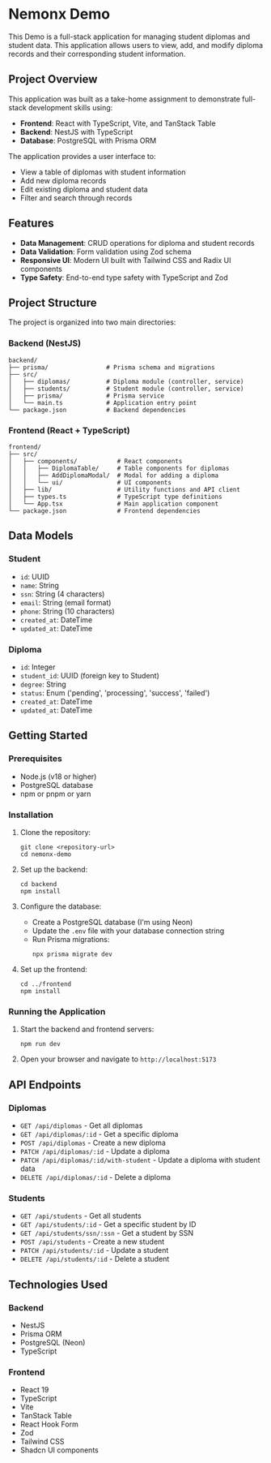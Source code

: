 # Nemonx Demo

This Demo is a full-stack application for managing student diplomas and student data. This application allows users to view, add, and modify diploma records and their corresponding student information.

## Project Overview

This application was built as a take-home assignment to demonstrate full-stack development skills using:

- **Frontend**: React with TypeScript, Vite, and TanStack Table
- **Backend**: NestJS with TypeScript
- **Database**: PostgreSQL with Prisma ORM

The application provides a user interface to:

- View a table of diplomas with student information
- Add new diploma records
- Edit existing diploma and student data
- Filter and search through records

## Features

- **Data Management**: CRUD operations for diploma and student records
- **Data Validation**: Form validation using Zod schema
- **Responsive UI**: Modern UI built with Tailwind CSS and Radix UI components
- **Type Safety**: End-to-end type safety with TypeScript and Zod

## Project Structure

The project is organized into two main directories:

### Backend (NestJS)

```
backend/
├── prisma/                # Prisma schema and migrations
├── src/
│   ├── diplomas/          # Diploma module (controller, service)
│   ├── students/          # Student module (controller, service)
│   ├── prisma/            # Prisma service
│   └── main.ts            # Application entry point
└── package.json           # Backend dependencies
```

### Frontend (React + TypeScript)

```
frontend/
├── src/
│   ├── components/           # React components
│   │   ├── DiplomaTable/     # Table components for diplomas
│   │   ├── AddDiplomaModal/  # Modal for adding a diploma
│   │   └── ui/               # UI components
│   ├── lib/                  # Utility functions and API client
│   ├── types.ts              # TypeScript type definitions
│   └── App.tsx               # Main application component
└── package.json              # Frontend dependencies
```

## Data Models

### Student

- `id`: UUID
- `name`: String
- `ssn`: String (4 characters)
- `email`: String (email format)
- `phone`: String (10 characters)
- `created_at`: DateTime
- `updated_at`: DateTime

### Diploma

- `id`: Integer
- `student_id`: UUID (foreign key to Student)
- `degree`: String
- `status`: Enum ('pending', 'processing', 'success', 'failed')
- `created_at`: DateTime
- `updated_at`: DateTime

## Getting Started

### Prerequisites

- Node.js (v18 or higher)
- PostgreSQL database
- npm or pnpm or yarn

### Installation

1. Clone the repository:

   ```
   git clone <repository-url>
   cd nemonx-demo
   ```

2. Set up the backend:

   ```
   cd backend
   npm install
   ```

3. Configure the database:

   - Create a PostgreSQL database (I'm using Neon)
   - Update the `.env` file with your database connection string
   - Run Prisma migrations:
     ```
     npx prisma migrate dev
     ```

4. Set up the frontend:
   ```
   cd ../frontend
   npm install
   ```

### Running the Application

1. Start the backend and frontend servers:

   ```
   npm run dev
   ```

2. Open your browser and navigate to `http://localhost:5173`

## API Endpoints

### Diplomas

- `GET /api/diplomas` - Get all diplomas
- `GET /api/diplomas/:id` - Get a specific diploma
- `POST /api/diplomas` - Create a new diploma
- `PATCH /api/diplomas/:id` - Update a diploma
- `PATCH /api/diplomas/:id/with-student` - Update a diploma with student data
- `DELETE /api/diplomas/:id` - Delete a diploma

### Students

- `GET /api/students` - Get all students
- `GET /api/students/:id` - Get a specific student by ID
- `GET /api/students/ssn/:ssn` - Get a student by SSN
- `POST /api/students` - Create a new student
- `PATCH /api/students/:id` - Update a student
- `DELETE /api/students/:id` - Delete a student

## Technologies Used

### Backend

- NestJS
- Prisma ORM
- PostgreSQL (Neon)
- TypeScript

### Frontend

- React 19
- TypeScript
- Vite
- TanStack Table
- React Hook Form
- Zod
- Tailwind CSS
- Shadcn UI components
